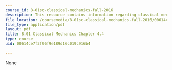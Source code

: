 ```yaml
---
course_id: 8-01sc-classical-mechanics-fall-2016
description: This resource contains information regarding classical mechanics.
file_location: /coursemedia/8-01sc-classical-mechanics-fall-2016/00614ce7f3f96f9e189d16c019c916b4_MIT8_01F16_chapter4.4.pdf
file_type: application/pdf
layout: pdf
title: 8.01 Classical Mechanics Chapter 4.4
type: course
uid: 00614ce7f3f96f9e189d16c019c916b4

---
```

None